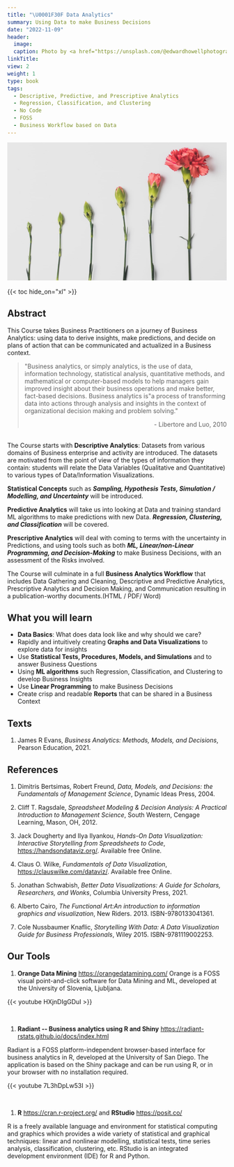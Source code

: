 ```yaml
---
title: "\U0001F30F Data Analytics"
summary: Using Data to make Business Decisions
date: "2022-11-09"
header:
  image:
  caption: Photo by <a href="https://unsplash.com/@edwardhowellphotography?utm_source=unsplash&utm_medium=referral&utm_content=creditCopyText">Edward Howell</a> on <a href="https://unsplash.com/s/photos/graphs?utm_source=unsplash&utm_medium=referral&utm_content=creditCopyText">Unsplash</a>
linkTitle: 
view: 2
weight: 1
type: book
tags: 
  - Descriptive, Predictive, and Prescriptive Analytics
  - Regression, Classification, and Clustering
  - No Code 
  - FOSS 
  - Business Workflow based on Data
---
```


![](featured.jpg)

{{< toc hide_on="xl" >}}

## Abstract

This Course takes Business Practitioners on a journey of Business Analytics: using data to derive insights, make predictions, and decide on plans of action that can be communicated and actualized in a Business context.

> "Business analytics, or simply analytics, is the use of data, information technology, statistical analysis, quantitative methods, and mathematical or computer-based models to help managers gain improved insight about their business operations and make better, fact-based decisions. Business analytics is"a process of transforming data into actions through analysis and insights in the context of organizational decision making and problem solving."<div style="text-align: right"> - Libertore and Luo, 2010 </div>

<br> The Course starts with **Descriptive Analytics**: Datasets from various domains of Business enterprise and activity are introduced. The datasets are motivated from the point of view of the types of information they contain: students will relate the Data Variables (Qualitative and Quantitative) to various types of Data/Information Visualizations.

**Statistical Concepts** such as ***Sampling, Hypothesis Tests, Simulation / Modelling, and Uncertainty*** will be introduced.

**Predictive Analytics** will take us into looking at Data and training standard ML algorithms to make predictions with new Data. ***Regression, Clustering, and Classification*** will be covered.

**Prescriptive Analytics** will deal with coming to terms with the uncertainty in Predictions, and using tools such as both ***ML, Linear/non-Linear Programming, and Decision-Making*** to make Business Decisions, with an assessment of the Risks involved.

The Course will culminate in a full **Business Analytics Workflow** that includes Data Gathering and Cleaning, Descriptive and Predictive Analytics, Prescriptive Analytics and Decision Making, and Communication resulting in a publication-worthy documents.(HTML / PDF/ Word)

## What you will learn

-   **Data Basics**: What does data look like and why should we care?
-   Rapidly and intuitively creating **Graphs and Data Visualizations** to explore data for insights
-   Use **Statistical Tests, Procedures, Models, and Simulations** and to answer Business Questions
-   Using **ML algorithms** such Regression, Classification, and Clustering to develop Business Insights
-   Use **Linear Programming** to make Business Decisions
-   Create crisp and readable **Reports** that can be shared in a Business Context

## Texts

1.  James R Evans, *Business Analytics: Methods, Models, and Decisions*, Pearson Education, 2021.

## References

1.  Dimitris Bertsimas, Robert Freund, *Data, Models, and Decisions: the Fundamentals of Management Science*, Dynamic Ideas Press, 2004.

2.  Cliff T. Ragsdale, *Spreadsheet Modeling & Decision Analysis: A Practical Introduction to Management Science*, South Western, Cengage Learning, Mason, OH, 2012.

3.  Jack Dougherty and Ilya Ilyankou, *Hands-On Data Visualization: Interactive Storytelling from Spreadsheets to Code*, <https://handsondataviz.org/>. Available free Online.

4.  Claus O. Wilke, *Fundamentals of Data Visualization*, <https://clauswilke.com/dataviz/>. Available free Online.

5.  Jonathan Schwabish, *Better Data Visualizations: A Guide for Scholars, Researchers, and Wonks*, Columbia University Press, 2021.

6.  Alberto Cairo, *The Functional Art:An introduction to information graphics and visualization*, New Riders. 2013. ISBN-9780133041361.

7.  Cole Nussbaumer Knaflic, *Storytelling With Data: A Data Visualization Guide for Business Professionals*, Wiley 2015. ISBN-9781119002253.

## Our Tools

1.  **Orange Data Mining** <https://orangedatamining.com/> Orange is a FOSS visual point-and-click software for Data Mining and ML, developed at the University of Slovenia, Ljubljana.

{{< youtube HXjnDIgGDuI >}} 

<br>

1.  **Radiant -- Business analytics using R and Shiny** <https://radiant-rstats.github.io/docs/index.html>

Radiant is a FOSS platform-independent browser-based interface for business analytics in R, developed at the University of San Diego. The application is based on the Shiny package and can be run using R, or in your browser with no installation required.

{{< youtube 7L3hDpLw53I >}}

<br>

1.  **R** <https://cran.r-project.org/> and **RStudio** <https://posit.co/>

R is a freely available language and environment for statistical computing and graphics which provides a wide variety of statistical and graphical techniques: linear and nonlinear modelling, statistical tests, time series analysis, classification, clustering, etc. RStudio is an integrated development environment (IDE) for R and Python.
